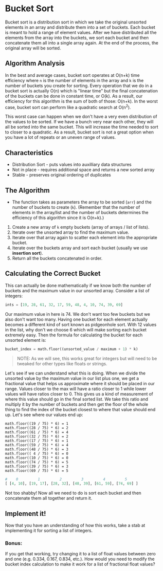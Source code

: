 # Bucket Sort

Bucket sort is a distribution sort in which we take the original unsorted elements in an array and distribute them into a set of buckets. Each bucket is meant to hold a range of element values. After we have distributed all the elements from the array into the buckets, we sort each bucket and then concatenate them all into a single array again. At the end of the process, the original array will be sorted.

## Algorithm Analysis

In the best and average cases, bucket sort operates at O(n+k) time efficiency where `n` is the number of elements in the array and `k` is the number of buckets you create for sorting. Every operation that we do in a bucket sort is actually O(n) which is "linear time" but the final concatenation of the buckets can be done in constant time, or O(k). As a result, our efficiency for this algorithm is the sum of both of those: O(n+k). In the worst case, bucket sort can perform like a quadratic search at O(n<sup>2</sup>).

This worst case can happen when we don't have a very even distribution of the values to be sorted. If we have a bunch very near each other, they will all be sorted into the same bucket. This will increase the time needed to sort to closer to a quadratic. As a result, bucket sort is not a great option when you have a lot of repeats or an uneven range of values.

## Characteristics

* Distribution Sort - puts values into auxilliary data structures
* Not in place - requires additional space and returns a new sorted array
* Stable - preserves original ordering of duplicates

## The Algorithm

* The function takes as parameters the array to be sorted (`arr`) and the number of buckets to create (`k`). (Remember that the number of elements in the array/list and the number of buckets determines the efficiency of this algorithm since it is O(n+k).)

1. Create a new array of `k` empty buckets (array of arrays / list of lists).
2. Iterate over the unsorted array to find the maximum value.
3. Iterate over that array again to scatter each element into the appropriate bucket.
4. Iterate over the buckets array and sort each bucket (usually we use **insertion sort**).
5. Return all the buckets concatenated in order.

## Calculating the Correct Bucket

This can actually be done mathematically if we know both the number of buckets and the maximum value in our unsorted array. Consider a list of integers:

```python
ints = [19, 28, 61, 32, 17, 59, 48, 4, 10, 74, 39, 69]
```

Our maximum value in here is 74. We don't want too few buckets but we also don't want too many. Having one bucket for each element actually becomes a different kind of sort known as pidgeonhole sort. With 12 values in the list, why don't we choose 6 which will make sorting each bucket extremely easy. Then the formula for calculating the bucket for each unsorted element is:

```python
bucket_index = math.floor((unsorted_value / maximum + 1) * k)
```

> NOTE: As we will see, this works great for integers but will need to be tweaked for other types like floats or strings.

Let's see if we can understand what this is doing. When we divide the unsorted value by the maximum value in our list plus one, we get a fractional value that helps us approximate where it should be placed in our range. Values closer to the max will have a ratio closer to 1 while lower values will have ratios closer to 0. This gives us a kind of measurement of where this value should go in the final sorted list. We take this ratio and multiply it by the number of buckets and then get the floor of the whole thing to find the index of the bucket closest to where that value should end up. Let's see where our values end up:

```
math.floor((19 / 75) * 6) = 1
math.floor((28 / 75) * 6) = 2
math.floor((61 / 75) * 6) = 4
math.floor((32 / 75) * 6) = 2
math.floor((17 / 75) * 6) = 1
math.floor((59 / 75) * 6) = 4
math.floor((48 / 75) * 6) = 3
math.floor(( 4 / 75) * 6) = 0
math.floor((10 / 75) * 6) = 0
math.floor((74 / 75) * 6) = 5
math.floor((39 / 75) * 6) = 3
math.floor((69 / 75) * 6) = 5
```

```python
#    0         1         2         3         4         5
[ [4, 10], [19, 17], [28, 32], [48, 39], [61, 59], [74, 69] ]
```

Not too shabby! Now all we need to do is sort each bucket and then concatenate them all together and return it.

## Implement it!

Now that you have an understanding of how this works, take a stab at implementing it for sorting a list of integers.

### Bonus:

If you get that working, try changing it to a list of float values between zero and one (e.g. 0.334, 0.167, 0.834, etc.). How would you need to modify the bucket index calculation to make it work for a list of fractional float values?

